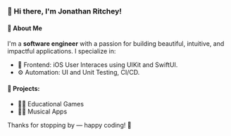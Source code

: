 ### 👋 Hi there, I'm Jonathan Ritchey!

#### 🚀 About Me

I'm a **software engineer** with a passion for building beautiful, intuitive, and impactful applications. I specialize in:

- 🎨 Frontend: iOS User Interaces using UIKit and SwiftUI.
- ⚙️ Automation: UI and Unit Testing, CI/CD.

#### 💼 Projects:

- 📱🧠 Educational Games
- 🌈🎶 Musical Apps

Thanks for stopping by — happy coding! 🚀
